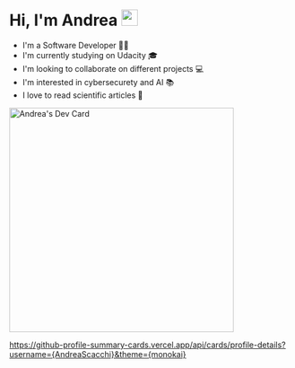 # Hi, I'm Andrea <img src="https://github.com/TheDudeThatCode/TheDudeThatCode/blob/master/Assets/Developer.gif" width="29px">  


<!--
**AndreaScacchi/AndreaScacchi** is a ✨ _special_ ✨ repository because its `README.md` (this file) appears on your GitHub profile.

Here are some ideas to get you started:

- 🔭 I’m currently working on ...
- 🌱 I’m currently learning ...
- 👯 I’m looking to collaborate on ...
- 🤔 I’m looking for help with ...
- 💬 Ask me about ...
- 📫 How to reach me: ...
- 😄 Pronouns: ...
- ⚡ Fun fact: ...
-->  
<ul>
    <li>I'm a Software Developer 🧑‍💻</li>
    <li>I'm currently studying on Udacity 🎓</li>
    <li>I'm looking to collaborate on different projects 💻</li>
    <li>I'm interested in cybersecurety and AI 📚</li>
    <li>I love to read scientific articles 🔭</li>
</ul>
<a href="https://app.daily.dev/ghostpy"><img src="https://api.daily.dev/devcards/a3fb4624ddc84c31a43ad3af6eb606d2.png?r=y7j" width="400" alt="Andrea's Dev Card"/></a>  

https://github-profile-summary-cards.vercel.app/api/cards/profile-details?username={AndreaScacchi}&theme={monokai}
    
